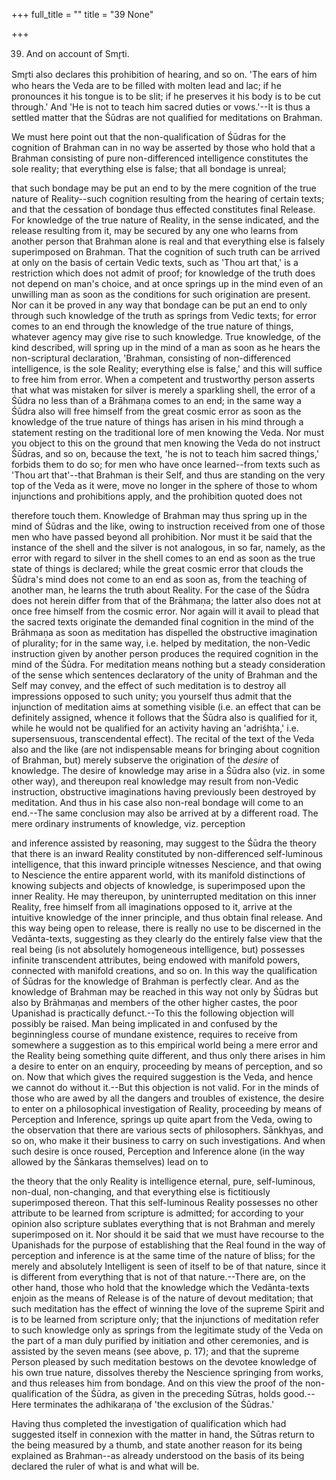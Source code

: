 +++
full_title = ""
title = "39 None"

+++


39. And on account of Smr̥ti.

Smr̥ti also declares this prohibition of hearing, and so on. 'The ears of him who hears the Veda are to be filled with molten lead and lac; if he pronounces it his tongue is to be slit; if he preserves it his body is to be cut through.' And 'He is not to teach him sacred duties or vows.'--It is thus a settled matter that the Śūdras are not qualified for meditations on Brahman.

We must here point out that the non-qualification of Śūdras for the cognition of Brahman can in no way be asserted by those who hold that a Brahman consisting of pure non-differenced intelligence constitutes the sole reality; that everything else is false; that all bondage is unreal;

that such bondage may be put an end to by the mere cognition of the true nature of Reality--such cognition resulting from the hearing of certain texts; and that the cessation of bondage thus effected constitutes final Release. For knowledge of the true nature of Reality, in the sense indicated, and the release resulting from it, may be secured by any one who learns from another person that Brahman alone is real and that everything else is falsely superimposed on Brahman. That the cognition of such truth can be arrived at only on the basis of certain Vedic texts, such as 'Thou art that,' is a restriction which does not admit of proof; for knowledge of the truth does not depend on man's choice, and at once springs up in the mind even of an unwilling man as soon as the conditions for such origination are present. Nor can it be proved in any way that bondage can be put an end to only through such knowledge of the truth as springs from Vedic texts; for error comes to an end through the knowledge of the true nature of things, whatever agency may give rise to such knowledge. True knowledge, of the kind described, will spring up in the mind of a man as soon as he hears the non-scriptural declaration, 'Brahman, consisting of non-differenced intelligence, is the sole Reality; everything else is false,' and this will suffice to free him from error. When a competent and trustworthy person asserts that what was mistaken for silver is merely a sparkling shell, the error of a Śūdra no less than of a Brāhmaṇa comes to an end; in the same way a Śūdra also will free himself from the great cosmic error as soon as the knowledge of the true nature of things has arisen in his mind through a statement resting on the traditional lore of men knowing the Veda. Nor must you object to this on the ground that men knowing the Veda do not instruct Śūdras, and so on, because the text, 'he is not to teach him sacred things,' forbids them to do so; for men who have once learned--from texts such as 'Thou art that'--that Brahman is their Self, and thus are standing on the very top of the Veda as it were, move no longer in the sphere of those to whom injunctions and prohibitions apply, and the prohibition quoted does not

therefore touch them. Knowledge of Brahman may thus spring up in the mind of Śūdras and the like, owing to instruction received from one of those men who have passed beyond all prohibition. Nor must it be said that the instance of the shell and the silver is not analogous, in so far, namely, as the error with regard to silver in the shell comes to an end as soon as the true state of things is declared; while the great cosmic error that clouds the Śūdra's mind does not come to an end as soon as, from the teaching of another man, he learns the truth about Reality. For the case of the Śūdra does not herein differ from that of the Brāhmaṇa; the latter also does not at once free himself from the cosmic error. Nor again will it avail to plead that the sacred texts originate the demanded final cognition in the mind of the Brāhmaṇa as soon as meditation has dispelled the obstructive imagination of plurality; for in the same way, i.e. helped by meditation, the non-Vedic instruction given by another person produces the required cognition in the mind of the Śūdra. For meditation means nothing but a steady consideration of the sense which sentences declaratory of the unity of Brahman and the Self may convey, and the effect of such meditation is to destroy all impressions opposed to such unity; you yourself thus admit that the injunction of meditation aims at something visible (i.e. an effect that can be definitely assigned, whence it follows that the Śūdra also is qualified for it, while he would not be qualified for an activity having an 'adriśhṭa,' i.e. supersensuous, transcendental effect). The recital of the text of the Veda also and the like (are not indispensable means for bringing about cognition of Brahman, but) merely subserve the origination of the _desire_ of knowledge. The desire of knowledge may arise in a Śūdra also (viz. in some other way), and thereupon real knowledge may result from non-Vedic instruction, obstructive imaginations having previously been destroyed by meditation. And thus in his case also non-real bondage will come to an end.--The same conclusion may also be arrived at by a different road. The mere ordinary instruments of knowledge, viz. perception

and inference assisted by reasoning, may suggest to the Śūdra the theory that there is an inward Reality constituted by non-differenced self-luminous intelligence, that this inward principle witnesses Nescience, and that owing to Nescience the entire apparent world, with its manifold distinctions of knowing subjects and objects of knowledge, is superimposed upon the inner Reality. He may thereupon, by uninterrupted meditation on this inner Reality, free himself from all imaginations opposed to it, arrive at the intuitive knowledge of the inner principle, and thus obtain final release. And this way being open to release, there is really no use to be discerned in the Vedānta-texts, suggesting as they clearly do the entirely false view that the real being (is not absolutely homogeneous intelligence, but) possesses infinite transcendent attributes, being endowed with manifold powers, connected with manifold creations, and so on. In this way the qualification of Śūdras for the knowledge of Brahman is perfectly clear. And as the knowledge of Brahman may be reached in this way not only by Śūdras but also by Brāhmaṇas and members of the other higher castes, the poor Upanishad is practically defunct.--To this the following objection will possibly be raised. Man being implicated in and confused by the beginningless course of mundane existence, requires to receive from somewhere a suggestion as to this empirical world being a mere error and the Reality being something quite different, and thus only there arises in him a desire to enter on an enquiry, proceeding by means of perception, and so on. Now that which gives the required suggestion is the Veda, and hence we cannot do without it.--But this objection is not valid. For in the minds of those who are awed by all the dangers and troubles of existence, the desire to enter on a philosophical investigation of Reality, proceeding by means of Perception and Inference, springs up quite apart from the Veda, owing to the observation that there are various sects of philosophers. Sānkhyas, and so on, who make it their business to carry on such investigations. And when such desire is once roused, Perception and Inference alone (in the way allowed by the Śānkaras themselves) lead on to

the theory that the only Reality is intelligence eternal, pure, self-luminous, non-dual, non-changing, and that everything else is fictitiously superimposed thereon. That this self-luminous Reality possesses no other attribute to be learned from scripture is admitted; for according to your opinion also scripture sublates everything that is not Brahman and merely superimposed on it. Nor should it be said that we must have recourse to the Upanishads for the purpose of establishing that the Real found in the way of perception and inference is at the same time of the nature of bliss; for the merely and absolutely Intelligent is seen of itself to be of that nature, since it is different from everything that is not of that nature.--There are, on the other hand, those who hold that the knowledge which the Vedānta-texts enjoin as the means of Release is of the nature of devout meditation; that such meditation has the effect of winning the love of the supreme Spirit and is to be learned from scripture only; that the injunctions of meditation refer to such knowledge only as springs from the legitimate study of the Veda on the part of a man duly purified by initiation and other ceremonies, and is assisted by the seven means (see above, p. 17); and that the supreme Person pleased by such meditation bestows on the devotee knowledge of his own true nature, dissolves thereby the Nescience springing from works, and thus releases him from bondage. And on this view the proof of the non-qualification of the Śūdra, as given in the preceding Sūtras, holds good.--Here terminates the adhikaraṇa of 'the exclusion of the Śūdras.'

Having thus completed the investigation of qualification which had suggested itself in connexion with the matter in hand, the Sūtras return to the being measured by a thumb, and state another reason for its being explained as Brahman--as already understood on the basis of its being declared the ruler of what is and what will be.

